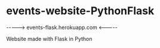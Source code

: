 # events-website-PythonFlask
-----> events-flask.herokuapp.com <-----

Website made with Flask in Python
